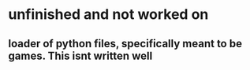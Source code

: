 # unfinished and not worked on
## loader of python files, specifically meant to be games. This isnt written well

